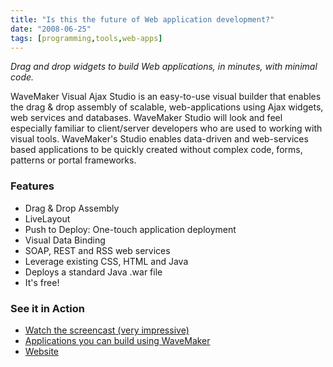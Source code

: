```yaml
---
title: "Is this the future of Web application development?"
date: "2008-06-25"
tags: [programming,tools,web-apps]
---
```


_Drag and drop widgets to build Web applications, in minutes, with minimal code._

WaveMaker Visual Ajax Studio is an easy-to-use visual builder that enables the drag & drop assembly of scalable, web-applications using Ajax widgets, web services and databases. WaveMaker Studio will look and feel especially familiar to client/server developers who are used to working with visual tools. WaveMaker's Studio enables data-driven and web-services based applications to be quickly created without complex code, forms, patterns or portal frameworks.

### Features

- Drag & Drop Assembly
- LiveLayout
- Push to Deploy: One-touch application deployment
- Visual Data Binding
- SOAP, REST and RSS web services
- Leverage existing CSS, HTML and Java
- Deploys a standard Java .war file
- It's free!

### See it in Action

- [Watch the screencast (very impressive)](http://dev.wavemaker.com/forums/files/screencasts/32crudapp/32crudapp.html)
- [Applications you can build using WaveMaker](http://wavemaker.com/products/demos.html)
- [Website](http://wavemaker.com/)
